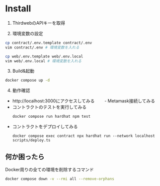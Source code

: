 # Install

1. ThirdwebのAPIキーを取得

2. 環境変数の設定

```zsh
cp contract/.env.template contract/.env
vim contract/.env # 環境変数を入れる

cp web/.env.template web/.env.local
vim web/.env.local # 環境変数を入れる
```

3. Build&起動

```zsh
docker compose up -d
```

4. 動作確認

- http://localhost:3000にアクセスしてみる
　　- Metamask接続してみる
- コントラクトのテストを実行してみる
    ```zsh
    docker compose run hardhat npm test
    ```
- コントラクトをデプロイしてみる
    ```
    docker compose exec contract npx hardhat run --network localhost scripts/deploy.ts
    ```

## 何か困ったら

Docker周りの全ての環境を削除するコマンド

```bash
docker compose down -v --rmi all --remove-orphans
```
